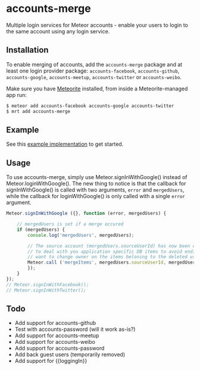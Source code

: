 accounts-merge
=====================

Multiple login services for Meteor accounts - enable your users to login to the same account using any login service.



##  Installation

To enable merging of accounts, add the `accounts-merge` package and at least one login provider package: `accounts-facebook`, `accounts-github`, `accounts-google`, `accounts-meetup`, `accounts-twitter` or `accounts-weibo`.

Make sure you have [Meteorite](https://github.com/oortcloud/meteorite/) installed, from inside a Meteorite-managed app run:
``` sh
$ meteor add accounts-facebook accounts-google accounts-twitter
$ mrt add accounts-merge
```

## Example
See this [example implementation](https://github.com/lirbank/meteor-accounts-merge-example) to get started.

## Usage

To use accounts-merge, simply use Meteor.signInWithGoogle() instead of Meteor.loginWithGoogle(). The new thing to notice is that the callback for signInWithGoogle() is called with two arguments, `error` and `mergedUsers`, while the callback for loginWithGoogle() is only called with a single `error` argument.

```javascript
Meteor.signInWithGoogle ({}, function (error, mergedUsers) {

	// mergedUsers is set if a merge occured
	if (mergedUsers) {
		console.log('mergedUsers', mergedUsers);

		// The source account (mergedUsers.sourceUserId) has now been deleted, so this is your chance
		// to deal with you application specific DB items to avoid ending up with orphans. You'd typically
		// want to change owner on the items beloning to the deleted user, or simply delete them.
		Meteor.call ('mergeItems', mergedUsers.sourceUserId, mergedUsers.destinationUserId, function (error, result) {
		});
	}
});
// Meteor.signInWithFacebook();
// Meteor.signInWithTwitter();
```

## Todo
* Add support for accounts-github
* Test with accounts-password (will it work as-is?)
* Add support for accounts-meetup
* Add support for accounts-weibo
* Add support for accounts-password
* Add back guest users (temporarily removed)
* Add support for {{loggingIn}}
